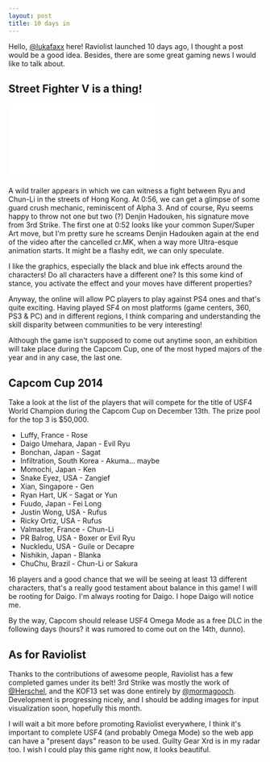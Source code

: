 ```yaml
---
layout: post
title: 10 days in
---
```


Hello, [@lukafaxx](https://twitter.com/lukafaxx) here! Raviolist launched 10 days ago, I thought a post would be a good idea. Besides, there are some great gaming news I would like to talk about.

## Street Fighter V is a thing!

<div class="embed-container">
<iframe src="//www.youtube.com/embed/KIOMBc6E_MQ?rel=0&amp;showinfo=0" frameborder="0" allowfullscreen></iframe>
</div>

A wild trailer appears in which we can witness a fight between Ryu and Chun-Li in the streets of Hong Kong. At 0:56, we can get a glimpse of some guard crush mechanic, reminiscent of Alpha 3. And of course, Ryu seems happy to throw not one but two (?) Denjin Hadouken, his signature move from 3rd Strike. The first one at 0:52 looks like your common Super/Super Art move, but I'm pretty sure he screams Denjin Hadouken again at the end of the video after the cancelled cr.MK, when a way more Ultra-esque animation starts. It might be a flashy edit, we can only speculate.

I like the graphics, especially the black and blue ink effects around the characters! Do all characters have a different one? Is this some kind of stance, you activate the effect and your moves have different properties?

Anyway, the online will allow PC players to play against PS4 ones and that's quite exciting. Having played SF4 on most platforms (game centers, 360, PS3 & PC) and in different regions, I think comparing and understanding the skill disparity between communities to be very interesting!

Although the game isn't supposed to come out anytime soon, an exhibition will take place during the Capcom Cup, one of the most hyped majors of the year and in any case, the last one.

## Capcom Cup 2014

Take a look at the list of the players that will compete for the title of USF4 World Champion during the Capcom Cup on December 13th. The prize pool for the top 3 is $50,000.

* Luffy, France - Rose
* Daigo Umehara, Japan - Evil Ryu
* Bonchan, Japan - Sagat
* Infiltration, South Korea - Akuma... maybe
* Momochi, Japan - Ken
* Snake Eyez, USA - Zangief
* Xian, Singapore - Gen
* Ryan Hart, UK - Sagat or Yun
* Fuudo, Japan - Fei Long
* Justin Wong, USA - Rufus
* Ricky Ortiz, USA - Rufus
* Valmaster, France - Chun-Li
* PR Balrog, USA - Boxer or Evil Ryu
* Nuckledu, USA - Guile or Decapre
* Nishikin, Japan - Blanka
* ChuChu, Brazil - Chun-Li or Sakura

16 players and a good chance that we will be seeing at least 13 different characters, that's a really good testament about balance in this game! I will be rooting for Daigo. I'm always rooting for Daigo. I hope Daigo will notice me.

By the way, Capcom should release USF4 Omega Mode as a free DLC in the following days (hours? it was rumored to come out on the 14th, dunno).

## As for Raviolist

Thanks to the contributions of awesome people, Raviolist has a few completed games under its belt! 3rd Strike was mostly the work of [@Herschel](https://twitter.com/Herschel), and the KOF13 set was done entirely by [@mormagooch](https://twitter.com/mormagooch). Development is progressing nicely, and I should be adding images for input visualization soon, hopefully this month.

I will wait a bit more before promoting Raviolist everywhere, I think it's important to complete USF4 (and probably Omega Mode) so the web app can have a "present days" reason to be used. Guilty Gear Xrd is in my radar too. I wish I could play this game right now, it looks beautiful.
